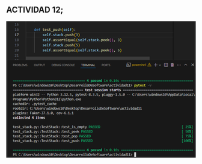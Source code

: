 ## ACTIVIDAD 12;



![](https://github.com/AriusJoel1/DesarrolloDeSoftware/blob/main/actividad11/img/11.png)



